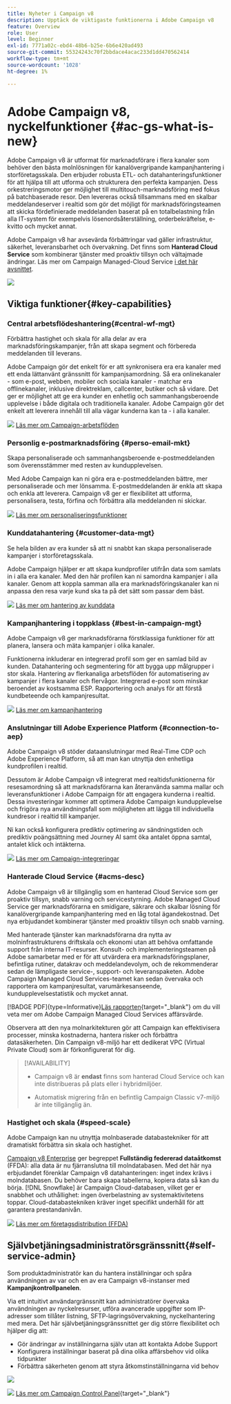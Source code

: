 ```yaml
---
title: Nyheter i Campaign v8
description: Upptäck de viktigaste funktionerna i Adobe Campaign v8
feature: Overview
role: User
level: Beginner
exl-id: 7771a02c-ebd4-48b6-b25e-6b6e420ad493
source-git-commit: 55324243c70f2bbdace4acac233d1dd470562414
workflow-type: tm+mt
source-wordcount: '1028'
ht-degree: 1%

---
```


# Adobe Campaign v8, nyckelfunktioner {#ac-gs-what-is-new}

Adobe Campaign v8 är utformat för marknadsförare i flera kanaler som behöver den bästa molnlösningen för kanalövergripande kampanjhantering i storföretagsskala. Den erbjuder robusta ETL- och datahanteringsfunktioner för att hjälpa till att utforma och strukturera den perfekta kampanjen. Dess orkestreringsmotor ger möjlighet till multitouch-marknadsföring med fokus på batchbaserade resor. Den levereras också tillsammans med en skalbar meddelandeserver i realtid som gör det möjligt för marknadsföringsteamen att skicka fördefinierade meddelanden baserat på en totalbelastning från alla IT-system för exempelvis lösenordsåterställning, orderbekräftelse, e-kvitto och mycket annat.

Adobe Campaign v8 har avsevärda förbättringar vad gäller infrastruktur, säkerhet, leveransbarhet och övervakning. Det finns som **Hanterad Cloud Service** som kombinerar tjänster med proaktiv tillsyn och vältajmade ändringar. Läs mer om Campaign Managed-Cloud Service [i det här avsnittet](#acms-desc).

![](assets/home-page.png)

## Viktiga funktioner{#key-capabilities}

### Central arbetsflödeshantering{#central-wf-mgt}

Förbättra hastighet och skala för alla delar av era marknadsföringskampanjer, från att skapa segment och förbereda meddelanden till leverans.

Adobe Campaign gör det enkelt för er att synkronisera era era kanaler med ett enda lättanvänt gränssnitt för kampanjsamordning. Så era onlinekanaler - som e-post, webben, mobiler och sociala kanaler - matchar era offlinekanaler, inklusive direktreklam, callcenter, butiker och så vidare. Det ger er möjlighet att ge era kunder en enhetlig och sammanhangsberoende upplevelse i både digitala och traditionella kanaler. Adobe Campaign gör det enkelt att leverera innehåll till alla vägar kunderna kan ta - i alla kanaler.

![](../assets/do-not-localize/glass.png) [Läs mer om Campaign-arbetsflöden](../config/workflows.md)

### Personlig e-postmarknadsföring {#perso-email-mkt}

Skapa personaliserade och sammanhangsberoende e-postmeddelanden som överensstämmer med resten av kundupplevelsen.

Med Adobe Campaign kan ni göra era e-postmeddelanden bättre, mer personaliserade och mer lönsamma. E-postmeddelanden är enkla att skapa och enkla att leverera. Campaign v8 ger er flexibilitet att utforma, personalisera, testa, förfina och förbättra alla meddelanden ni skickar.

![](../assets/do-not-localize/glass.png) [Läs mer om personaliseringsfunktioner](create-message.md)

### Kunddatahantering {#customer-data-mgt}

Se hela bilden av era kunder så att ni snabbt kan skapa personaliserade kampanjer i storföretagsskala.

Adobe Campaign hjälper er att skapa kundprofiler utifrån data som samlats in i alla era kanaler. Med den här profilen kan ni samordna kampanjer i alla kanaler. Genom att koppla samman alla era marknadsföringskanaler kan ni anpassa den resa varje kund ska ta på det sätt som passar dem bäst.

![](../assets/do-not-localize/glass.png) [Läs mer om hantering av kunddata](audiences.md)

### Kampanjhantering i toppklass {#best-in-campaign-mgt}

Adobe Campaign v8 ger marknadsförarna förstklassiga funktioner för att planera, lansera och mäta kampanjer i olika kanaler.

Funktionerna inkluderar en integrerad profil som ger en samlad bild av kunden. Datahantering och segmentering för att bygga upp målgrupper i stor skala. Hantering av flerkanaliga arbetsflöden för automatisering av kampanjer i flera kanaler och flervågor. Integrerad e-post som minskar beroendet av kostsamma ESP. Rapportering och analys för att förstå kundbeteende och kampanjresultat.

![](../assets/do-not-localize/glass.png) [Läs mer om kampanjhantering](campaigns.md)


### Anslutningar till Adobe Experience Platform {#connection-to-aep}

Adobe Campaign v8 stöder dataanslutningar med Real-Time CDP och Adobe Experience Platform, så att man kan utnyttja den enhetliga kundprofilen i realtid.

Dessutom är Adobe Campaign v8 integrerat med realtidsfunktionerna för resesamordning så att marknadsförarna kan återanvända samma mallar och leveransfunktioner i Adobe Campaign för att engagera kunderna i realtid. Dessa investeringar kommer att optimera Adobe Campaign kundupplevelse och frigöra nya användningsfall som möjligheten att lägga till individuella kundresor i realtid till kampanjer.

Ni kan också konfigurera prediktiv optimering av sändningstiden och prediktiv poängsättning med Journey AI samt öka antalet öppna samtal, antalet klick och intäkterna.

![](../assets/do-not-localize/glass.png) [Läs mer om Campaign-integreringar](../connect/integration.md)


### Hanterade Cloud Service {#acms-desc}

Adobe Campaign v8 är tillgänglig som en hanterad Cloud Service som ger proaktiv tillsyn, snabb varning och servicestyrning. Adobe Managed Cloud Service ger marknadsförarna en smidigare, säkrare och skalbar lösning för kanalövergripande kampanjhantering med en låg total ägandekostnad. Det nya erbjudandet kombinerar tjänster med proaktiv tillsyn och snabb varning.

Med hanterade tjänster kan marknadsförarna dra nytta av molninfrastrukturens driftskala och ekonomi utan att behöva omfattande support från interna IT-resurser. Konsult- och implementeringsteamen på Adobe samarbetar med er för att utvärdera era marknadsföringsplaner, befintliga rutiner, datakrav och meddelandevolym, och de rekommenderar sedan de lämpligaste service-, support- och leveranspaketen. Adobe Campaign Managed Cloud Services-teamet kan sedan övervaka och rapportera om kampanjresultat, varumärkesanseende, kundupplevelsestatistik och mycket annat.

[!BADGE PDF]{type=Informative}[Läs rapporten](assets/do-not-localize/IDC-Report-BusinessValueOfAdobeCampaign.pdf){target="_blank"} om du vill veta mer om Adobe Campaign Managed Cloud Services affärsvärde.

Observera att den nya molnarkitekturen gör att Campaign kan effektivisera processer, minska kostnaderna, hantera risker och förbättra datasäkerheten. Din Campaign v8-miljö har ett dedikerat VPC (Virtual Private Cloud) som är förkonfigurerat för dig.


>[!AVAILABILITY]
>
>* Campaign v8 är **endast** finns som hanterad Cloud Service och kan inte distribueras på plats eller i hybridmiljöer.
>
>* Automatisk migrering från en befintlig Campaign Classic v7-miljö är inte tillgänglig än.


### Hastighet och skala {#speed-scale}

Adobe Campaign kan nu utnyttja molnbaserade databastekniker för att dramatiskt förbättra sin skala och hastighet.

[Campaign v8 Enterprise](../architecture/enterprise-deployment.md) ger begreppet **Fullständig federerad dataåtkomst** (FFDA): alla data är nu fjärranslutna till molndatabasen. Med det här nya erbjudandet förenklar Campaign v8 datahanteringen: inget index krävs i molndatabasen. Du behöver bara skapa tabellerna, kopiera data så kan du börja. [!DNL Snowflake] är Campaign Cloud-databasen, vilket ger er snabbhet och uthållighet: ingen överbelastning av systemaktivitetens toppar. Cloud-databastekniken kräver inget specifikt underhåll för att garantera prestandanivån.

![](../assets/do-not-localize/glass.png) [Läs mer om företagsdistribution (FFDA)](../architecture/enterprise-deployment.md)


## Självbetjäningsadministratörsgränssnitt{#self-service-admin}

Som produktadministratör kan du hantera inställningar och spåra användningen av var och en av era Campaign v8-instanser med **Kampanjkontrollpanelen**.

Via ett intuitivt användargränssnitt kan administratörer övervaka användningen av nyckelresurser, utföra avancerade uppgifter som IP-adresser som tillåter listning, SFTP-lagringsövervakning, nyckelhantering med mera. Det här självbetjäningsgränssnittet ger dig större flexibilitet och hjälper dig att:

* Gör ändringar av inställningarna själv utan att kontakta Adobe Support
* Konfigurera inställningar baserat på dina olika affärsbehov vid olika tidpunkter
* Förbättra säkerheten genom att styra åtkomstinställningarna vid behov

![](assets/subdomain1.png)

![](../assets/do-not-localize/glass.png) [Läs mer om Campaign Control Panel](https://experienceleague.adobe.com/docs/control-panel/using/discover-control-panel/key-features.html){target="_blank"}


